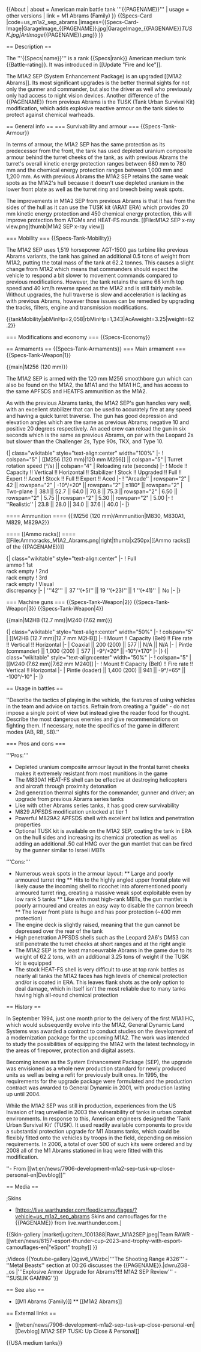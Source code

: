 {{About
| about = American main battle tank '''{{PAGENAME}}'''
| usage = other versions
| link = M1 Abrams (Family)
}}
{{Specs-Card
|code=us_m1a2_sep_abrams
|images={{Specs-Card-Image|GarageImage_{{PAGENAME}}.jpg|GarageImage_{{PAGENAME}}_TUSK.jpg|ArtImage_{{PAGENAME}}.png}}
}}

== Description ==
<!-- ''In the description, the first part should be about the history of the creation and combat usage of the vehicle, as well as its key features. In the second part, tell the reader about the ground vehicle in the game. Insert a screenshot of the vehicle, so that if the novice player does not remember the vehicle by name, he will immediately understand what kind of vehicle the article is talking about.'' -->
The '''{{Specs|name}}''' is a rank {{Specs|rank}} American medium tank {{Battle-rating}}. It was introduced in [[Update "Fire and Ice"]].

The M1A2 SEP (System Enhancement Package) is an upgraded [[M1A2 Abrams]]. Its most significant upgrades is the better thermal sights for not only the gunner and commander, but also the driver as well who previously only had access to night vision devices. Another difference of the {{PAGENAME}} from previous Abrams is the TUSK (Tank Urban Survival Kit) modification, which adds explosive reactive armour on the tank sides to protect against chemical warheads.

== General info ==
=== Survivability and armour ===
{{Specs-Tank-Armour}}
<!-- ''Describe armour protection. Note the most well protected and key weak areas. Appreciate the layout of modules as well as the number and location of crew members. Is the level of armour protection sufficient, is the placement of modules helpful for survival in combat? If necessary use a visual template to indicate the most secure and weak zones of the armour.'' -->
In terms of armour, the M1A2 SEP has the same protection as its predecessor from the front, the tank has used depleted uranium composite armour behind the turret cheeks of the tank, as with previous Abrams the turret's overall kinetic energy protection ranges between 680 mm to 780 mm and the chemical energy protection ranges between 1,000 mm and 1,200 mm. As with previous Abrams the M1A2 SEP retains the same weak spots as the M1A2's hull because it doesn't use depleted uranium in the lower front plate as well as the turret ring and breech being weak spots.

The improvements in M1A2 SEP from previous Abrams is that it has from the sides of the hull as it can use the TUSK kit (ARAT ERA) which provides 20 mm kinetic energy protection and 450 chemical energy protection, this will improve protection from ATGMs and HEAT-FS rounds.
[[File:M1A2 SEP x-ray view.png|thumb|M1A2 SEP x-ray view]]

=== Mobility ===
{{Specs-Tank-Mobility}}
<!-- ''Write about the mobility of the ground vehicle. Estimate the specific power and manoeuvrability, as well as the maximum speed forwards and backwards.'' -->
The M1A2 SEP uses 1,519 horsepower AGT-1500 gas turbine like previous Abrams variants, the tank has gained an additional 0.5 tons of weight from M1A2, putting the total mass of the tank at 62.2 tonnes. This causes a slight change from M1A2 which means that commanders should expect the vehicle to respond a bit slower to movement commands compared to previous modifications. However, the tank retains the same 68 km/h top speed and 40 km/h reverse speed as the M1A2 and is still fairly mobile. Without upgrades, the hull traverse is slow and acceleration is lacking as with previous Abrams, however those issues can be remedied by upgrading the tracks, filters, engine and transmission modifications.

{{tankMobility|abMinHp=2,058|rbMinHp=1,343|AoAweight=3.25|weight=62.2}}

=== Modifications and economy ===
{{Specs-Economy}}

== Armaments ==
{{Specs-Tank-Armaments}}
=== Main armament ===
{{Specs-Tank-Weapon|1}}
<!-- ''Give the reader information about the characteristics of the main gun. Assess its effectiveness in a battle based on the reloading speed, ballistics and the power of shells. Do not forget about the flexibility of the fire, that is how quickly the cannon can be aimed at the target, open fire on it and aim at another enemy. Add a link to the main article on the gun: <code><nowiki>{{main|Name of the weapon}}</nowiki></code>. Describe in general terms the ammunition available for the main gun. Give advice on how to use them and how to fill the ammunition storage.'' -->
{{main|M256 (120 mm)}}

The M1A2 SEP is armed with the 120 mm M256 smoothbore gun which can also be found on the M1A2, the M1A1 and the M1A1 HC, and has access to the same APFSDS and HEATFS ammunition as the M1A2.

As with the previous Abrams tanks, the M1A2 SEP's gun handles very well, with an excellent stabilizer that can be used to accurately fire at any speed and having a quick turret traverse. The gun has good depression and elevation angles which are the same as previous Abrams; negative 10 and positive 20 degrees respectively. An aced crew can reload the gun in six seconds which is the same as previous Abrams, on par with the Leopard 2s but slower than the Challenger 2s, Type 90s, TKX, and Type 10.

{| class="wikitable" style="text-align:center" width="100%"
|-
! colspan="5" | [[M256 (120 mm)|120 mm M256]] || colspan="5" | Turret rotation speed (°/s) || colspan="4" | Reloading rate (seconds)
|-
! Mode !! Capacity !! Vertical !! Horizontal !! Stabilizer
! Stock !! Upgraded !! Full !! Expert !! Aced
! Stock !! Full !! Expert !! Aced
|-
! ''Arcade''
| rowspan="2" | 42 || rowspan="2" | -10°/+20° || rowspan="2" | ±180° || rowspan="2" | Two-plane || 38.1 || 52.7 || 64.0 || 70.8 || 75.3 || rowspan="2" | 6.50 || rowspan="2" | 5.75 || rowspan="2" | 5.30 || rowspan="2" | 5.00
|-
! ''Realistic''
| 23.8 || 28.0 || 34.0 || 37.6 || 40.0
|-
|}

==== Ammunition ====
{{:M256 (120 mm)/Ammunition|M830, M830A1, M829, M829A2}}

==== [[Ammo racks]] ====
[[File:Ammoracks_M1A2_Abrams.png|right|thumb|x250px|[[Ammo racks]] of the {{PAGENAME}}]]
<!-- '''Last updated:''' -->
{| class="wikitable" style="text-align:center"
|-
! Full<br>ammo
! 1st<br>rack empty
! 2nd<br>rack empty
! 3rd<br>rack empty
! Visual<br>discrepancy
|-
| '''42''' || 37&nbsp;''(+5)'' || 19 ''(+23)'' || 1 ''(+41)'' || No
|-
|}

=== Machine guns ===
{{Specs-Tank-Weapon|2}}
{{Specs-Tank-Weapon|3}}
{{Specs-Tank-Weapon|4}}
<!-- ''Offensive and anti-aircraft machine guns not only allow you to fight some aircraft but also are effective against lightly armoured vehicles. Evaluate machine guns and give recommendations on its use.'' -->
{{main|M2HB (12.7 mm)|M240 (7.62 mm)}}

{| class="wikitable" style="text-align:center" width="50%"
|-
! colspan="5" | [[M2HB (12.7 mm)|12.7 mm M2HB]]
|-
! Mount !! Capacity (Belt) !! Fire rate !! Vertical !! Horizontal
|-
| Coaxial || 200 (200) || 577 || N/A || N/A
|-
| Pintle (commander) || 1,000 (200) || 577 || -9°/+20° || -10°/+170°
|-
|}
{| class="wikitable" style="text-align:center" width="50%"
|-
! colspan="5" | [[M240 (7.62 mm)|7.62 mm M240]]
|-
! Mount !! Capacity (Belt) !! Fire rate !! Vertical !! Horizontal
|-
| Pintle (loader) || 1,400 (200) || 941 || -9°/+65° || -100°/-10°
|-
|}

== Usage in battles ==
<!-- ''Describe the tactics of playing in the vehicle, the features of using vehicles in the team and advice on tactics. Refrain from creating a "guide" - do not impose a single point of view but instead give the reader food for thought. Describe the most dangerous enemies and give recommendations on fighting them. If necessary, note the specifics of the game in different modes (AB, RB, SB).'' -->
''Describe the tactics of playing in the vehicle, the features of using vehicles in the team and advice on tactics. Refrain from creating a "guide" - do not impose a single point of view but instead give the reader food for thought. Describe the most dangerous enemies and give recommendations on fighting them. If necessary, note the specifics of the game in different modes (AB, RB, SB).''

=== Pros and cons ===
<!-- ''Summarise and briefly evaluate the vehicle in terms of its characteristics and combat effectiveness. Mark its pros and cons in a bulleted list. Try not to use more than 6 points for each of the characteristics. Avoid using categorical definitions such as "bad", "good" and the like - use substitutions with softer forms such as "inadequate" and "effective".'' -->

'''Pros:'''

* Depleted uranium composite armour layout in the frontal turret cheeks makes it extremely resistant from most munitions in the game
* The M830A1 HEAT-FS shell can be effective at destroying helicopters and aircraft through proximity detonation
* 2nd generation thermal sights for the commander, gunner and driver; an upgrade from previous Abrams series tanks
* Like with other Abrams series tanks, it has good crew survivability
* M829 APFSDS modification unlocked at tier 1
* Powerful M829A2 APFSDS shell with excellent ballistics and penetration properties
* Optional TUSK kit is available on the M1A2 SEP, coating the tank in ERA on the hull sides and increasing its chemical protection as well as adding an additional .50 cal HMG over the gun mantlet that can be fired by the gunner similar to Israeli MBTs

'''Cons:'''

* Numerous weak spots in the armour layout:
** Large and poorly armoured turret ring
** Hits to the highly angled upper frontal plate will likely cause the incoming shell to ricochet into aforementioned poorly armoured turret ring, creating a massive weak spot exploitable even by low rank 5 tanks
** Like with most high-rank MBTs, the gun mantlet is poorly armoured and creates an easy way to disable the cannon breech
** The lower front plate is huge and has poor protection (~400 mm protection)
* The engine deck is slightly raised, meaning that the gun cannot be depressed over the rear of the tank
* High penetration APFSDS shells such as the Leopard 2A6's DM53 can still penetrate the turret cheeks at short ranges and at the right angle
* The M1A2 SEP is the least manoeuvrable Abrams in the game due to its weight of 62.2 tons, with an additional 3.25 tons of weight if the TUSK kit is equipped
* The stock HEAT-FS shell is very difficult to use at top rank battles as nearly all tanks the M1A2 faces has high levels of chemical protection and/or is coated in ERA. This leaves flank shots as the only option to deal damage, which in itself isn't the most reliable due to many tanks having high all-round chemical protection

== History ==
<!-- ''Describe the history of the creation and combat usage of the vehicle in more detail than in the introduction. If the historical reference turns out to be too long, take it to a separate article, taking a link to the article about the vehicle and adding a block "/History" (example: <nowiki>https://wiki.warthunder.com/(Vehicle-name)/History</nowiki>) and add a link to it here using the <code>main</code> template. Be sure to reference text and sources by using <code><nowiki><ref></ref></nowiki></code>, as well as adding them at the end of the article with <code><nowiki><references /></nowiki></code>. This section may also include the vehicle's dev blog entry (if applicable) and the in-game encyclopedia description (under <code><nowiki>=== In-game description ===</nowiki></code>, also if applicable).'' -->
In September 1994, just one month prior to the delivery of the first M1A1 HC, which would subsequently evolve into the M1A2, General Dynamic Land Systems was awarded a contract to conduct studies on the development of a modernization package for the upcoming M1A2. The work was intended to study the possibilities of equipping the M1A2 with the latest technology in the areas of firepower, protection and digital assets.

Becoming known as the System Enhancement Package (SEP), the upgrade was envisioned as a whole new production standard for newly produced units as well as being a refit for previously built ones. In 1995, the requirements for the upgrade package were formulated and the production contract was awarded to General Dynamic in 2001, with production lasting up until 2004.

While the M1A2 SEP was still in production, experiences from the US Invasion of Iraq unveiled in 2003 the vulnerability of tanks in urban combat environments. In response to this, American engineers designed the 'Tank Urban Survival Kit' (TUSK). It used readily available components to provide a substantial protection upgrade for M1 Abrams tanks, which could be flexibly fitted onto the vehicles by troops in the field, depending on mission requirements. In 2006, a total of over 500 of such kits were ordered and by 2008 all of the M1 Abrams stationed in Iraq were fitted with this modification.

''- From [[wt:en/news/7906-development-m1a2-sep-tusk-up-close-personal-en|Devblog]]''

== Media ==
<!-- ''Excellent additions to the article would be video guides, screenshots from the game, and photos.'' -->

;Skins

* [https://live.warthunder.com/feed/camouflages/?vehicle=us_m1a2_sep_abrams Skins and camouflages for the {{PAGENAME}} from live.warthunder.com.]

{{Skin-gallery
  |market|ugcitem_1001388|Rawr_M1A2SEP.jpeg|Team RAWR - [[wt:en/news/8157-esport-thunder-cup-2023-and-trophy-with-esport-camouflages-en|"eSport" trophy]]
}}

;Videos
{{Youtube-gallery|Qgsv6_VWzbc|'''The Shooting Range #326''' - ''Metal Beasts'' section at 00:26 discusses the {{PAGENAME}}.|dwruZG8-_os
|'''Explosive Armor Upgrade for Abrams?!!! M1A2 SEP Review''' - ''SUSLIK GAMING''}}

== See also ==
<!-- ''Links to the articles on the War Thunder Wiki that you think will be useful for the reader, for example:''
* ''reference to the series of the vehicles;''
* ''links to approximate analogues of other nations and research trees.'' -->

* [[M1 Abrams (Family)]]
** [[M1A2 Abrams]]

== External links ==
<!-- ''Paste links to sources and external resources, such as:''
* ''topic on the official game forum;''
* ''other literature.'' -->

* [[wt:en/news/7906-development-m1a2-sep-tusk-up-close-personal-en|[Devblog] M1A2 SEP TUSK: Up Close & Personal]]

{{USA medium tanks}}